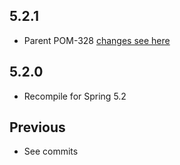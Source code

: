 5.2.1
-----
* Parent POM-328 [changes see here]( https://github.com/opentable/otj-parent/blob/master/CHANGELOG.md#328)

5.2.0
-----
* Recompile for Spring 5.2

Previous
-------
* See commits
